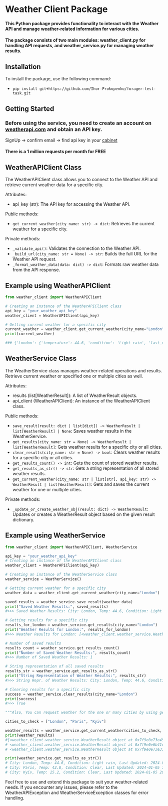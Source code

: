 # Weather Client Package
#### This Python package provides functionality to interact with the Weather API and manage weather-related information for various cities. 
#### The package consists of two main modules: weather_client.py for handling API requests, and weather_service.py for managing weather results.

## Installation
To install the package, use the following command:

- ```pip install git+https://github.com/Ihor-Prokopenko/forager-test-task.git```

## Getting Started
### Before using the service, you need to create an account on [weatherapi.com](https://www.weatherapi.com/) and obtain an API key.

SignUp -> confirm email -> find api key in your [cabinet](https://www.weatherapi.com/my/)

#### There is a 1 million requests per month for FREE

## WeatherAPIClient Class
The WeatherAPIClient class allows you to connect to the Weather API and retrieve current weather data for a specific city.

Attributes:
- api_key (str): The API key for accessing the Weather API.

Public methods:
- `get_current_weather(city_name: str) -> dict`: Retrieves the current weather for a specific city.

Private methods:
- `_validate_api()`: Validates the connection to the Weather API.
- `_build_url(city_name: str = None) -> str`: Builds the full URL for the Weather API request.
- `_format_weather_data(data: dict) -> dict`: Formats raw weather data from the API response.

## Example using WeatherAPIClient
```python
from weather_client import WeatherAPIClient

# Creating an instance of the WeatherAPIClient class
api_key = "your_weather_api_key"
weather_client = WeatherAPIClient(api_key)

# Getting current weather for a specific city
current_weather = weather_client.get_current_weather(city_name="London")
print(current_weather)

### {'London': {'temperature': 44.6, 'condition': 'Light rain', 'last_updated': '2024-01-05 18:30'}}
```

## WeatherService Class

The WeatherService class manages weather-related operations and results. Retrieve current weather or specified one or multiple cities as well.

Attributes:

- results (list[WeatherResult]): A list of WeatherResult objects.
- api_client (WeatherAPIClient): An instance of the WeatherAPIClient class.

Public methods:

- `save_result(result: dict | list[dict]) -> WeatherResult | list[WeatherResult] | None`: Saves weather results in the WeatherService.
- `get_results(city_name: str = None) -> WeatherResult | list[WeatherResult]`: Gets weather results for a specific city or all cities.
- `clear_results(city_name: str = None) -> bool`: Clears weather results for a specific city or all cities.
- `get_results_count() -> int`: Gets the count of stored weather results.
- `get_results_as_str() -> str`: Gets a string representation of all stored weather results.
- `get_current_weather(city_name: str | list[str], api_key: str) -> WeatherResult | list[WeatherResult]`: Gets and saves the current weather for one or multiple cities.

Private methods:
- `_update_or_create_weather_obj(result: dict) -> WeatherResult`: Updates or creates a WeatherResult object based on the given result dictionary.

## Example using WeatherService
```python
from weather_client import WeatherAPIClient, WeatherService

api_key = "your_weather_api_key"
# Creating an instance of the WeatherAPIClient class
weather_client = WeatherAPIClient(api_key)

# Creating an instance of the WeatherService class
weather_service = WeatherService()

# Getting current weather for a specific city
weather_data = weather_client.get_current_weather(city_name="London")

saved_results = weather_service.save_result(weather_data)
print("Saved Weather Results:", saved_results)
#>>> Saved Weather Results: City: London, Temp: 44.6, Condition: Light rain, Last Updated: 2024-01-05 18:30

# Getting results for a specific city
results_for_london = weather_service.get_results(city_name="London")
print("Weather Results for London:", results_for_london)
#>>> Weather Results for London: [<weather_client.weather_service.WeatherResult object at 0x7f350a926f10>]

# Number of saved results
results_count = weather_service.get_results_count()
print("Number of Saved Weather Results:", results_count)
#>>> Number of Saved Weather Results: 1

# String representation of all saved results
results_str = weather_service.get_results_as_str()
print("String Representation of Weather Results:", results_str)
#>>> String Repr. of Weather Results: City: London, Temp: 44.6, Condition: Light rain, Last Updated: 2024-01-05 18:30

# Clearing results for a specific city
success = weather_service.clear_results(city_name="London")
print(success)
#>>> True

"""Also, You can request weather for the one or many cities by using get_current_weather() method of WeatherService"""

cities_to_check = ["London", "Paris", "Kyiv"]

weather_results = weather_service.get_current_weather(cities_to_check, api_key)
print(weather_results)
#[<weather_client.weather_service.WeatherResult object at 0x7f9e0e73e450>, 
# <weather_client.weather_service.WeatherResult object at 0x7f9e0e6b41d0>, 
# <weather_client.weather_service.WeatherResult object at 0x7f9e0e73e310>]

print(weather_service.get_results_as_str())
# City: London, Temp: 44.6, Condition: Light rain, Last Updated: 2024-01-05 18:45
# City: Paris, Temp: 42.8, Condition: Clear, Last Updated: 2024-01-05 19:45
# City: Kyiv, Temp: 25.2, Condition: Clear, Last Updated: 2024-01-05 20:45

```

Feel free to use and extend this package to suit your weather-related needs. If you encounter any issues, please refer to the WeatherAPIException and WeatherServiceException classes for error handling.